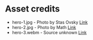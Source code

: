 # Asset credits

- hero-1.jpg - Photo by Stas Ovsky [Link](https://unsplash.com/photos/TAdXF8zoMVc)
- hero-2.jpg - Photo by Math [Link](https://unsplash.com/photos/PJrkLbUqMzQ)
- hero-3.webm - Source unknown [Link](https://coverr.co/)
